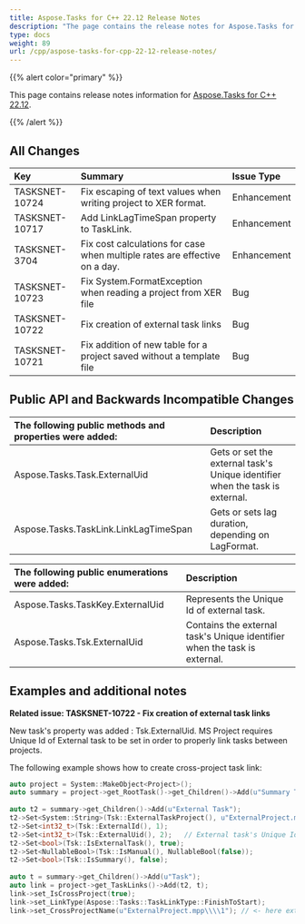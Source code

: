 ```yaml
---
title: Aspose.Tasks for C++ 22.12 Release Notes
description: "The page contains the release notes for Aspose.Tasks for C++ 22.12."
type: docs
weight: 89
url: /cpp/aspose-tasks-for-cpp-22-12-release-notes/
---
```


{{% alert color="primary" %}} 

This page contains release notes information for [Aspose.Tasks for C++ 22.12](https://downloads.aspose.com/tasks/cpp/new-releases/aspose.tasks-for-c---22.12/).

{{% /alert %}}
## **All Changes**
|**Key**|**Summary**|**Issue Type**|
| :- | :- | :- |
| TASKSNET-10724 | Fix escaping of text values when writing project to XER format. | Enhancement |
| TASKSNET-10717 | Add LinkLagTimeSpan property to TaskLink. | Enhancement |
| TASKSNET-3704 | Fix cost calculations for case when multiple rates are effective on a day. | Enhancement |
| TASKSNET-10723 | Fix System.FormatException when reading a project from XER file | Bug |
| TASKSNET-10722 | Fix creation of external task links | Bug |
| TASKSNET-10721 | Fix addition of new table for a project saved without a template file | Bug |

## **Public API and Backwards Incompatible Changes**
|**The following public methods and properties were added:**|**Description**|
| :- | :- |
| Aspose.Tasks.Task.ExternalUid | Gets or set the external task's Unique identifier when the task is external. |
| Aspose.Tasks.TaskLink.LinkLagTimeSpan | Gets or sets lag duration, depending on LagFormat. |

|**The following public enumerations were added:**|**Description**|
| :- | :- |
| Aspose.Tasks.TaskKey.ExternalUid | Represents the Unique Id of external task. |
| Aspose.Tasks.Tsk.ExternalUid | Contains the external task's Unique identifier when the task is external. |




## **Examples and additional notes**

**Related issue: TASKSNET-10722 - Fix creation of external task links**

New task's property was added : Tsk.ExternalUid.
MS Project requires Unique Id of External task to be set in order to properly link tasks between projects.

The following example shows how to create cross-project task link:

```cpp
auto project = System::MakeObject<Project>();
auto summary = project->get_RootTask()->get_Children()->Add(u"Summary Task");
    
auto t2 = summary->get_Children()->Add(u"External Task");
t2->Set<System::String>(Tsk::ExternalTaskProject(), u"ExternalProject.mpp");
t2->Set<int32_t>(Tsk::ExternalId(), 1);
t2->Set<int32_t>(Tsk::ExternalUid(), 2);   // External task's Unique Id should be set.    
t2->Set<bool>(Tsk::IsExternalTask(), true);
t2->Set<NullableBool>(Tsk::IsManual(), NullableBool(false));
t2->Set<bool>(Tsk::IsSummary(), false);
    
auto t = summary->get_Children()->Add(u"Task");
auto link = project->get_TaskLinks()->Add(t2, t);
link->set_IsCrossProject(true);
link->set_LinkType(Aspose::Tasks::TaskLinkType::FinishToStart);
link->set_CrossProjectName(u"ExternalProject.mpp\\\\1"); // <- here external task's Id is used.
```


